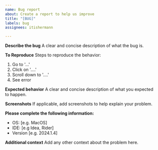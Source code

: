 ```yaml
---
name: Bug report
about: Create a report to help us improve
title: "[BUG]"
labels: bug
assignees: itishermann

---
```


**Describe the bug**
A clear and concise description of what the bug is.

**To Reproduce**
Steps to reproduce the behavior:
1. Go to '...'
2. Click on '....'
3. Scroll down to '....'
4. See error

**Expected behavior**
A clear and concise description of what you expected to happen.

**Screenshots**
If applicable, add screenshots to help explain your problem.

**Please complete the following information:**
 - OS: [e.g. MacOS]
 - IDE: [e.g Idea, Rider]
 - Version [e.g. 2024.1.4]

**Additional context**
Add any other context about the problem here.
